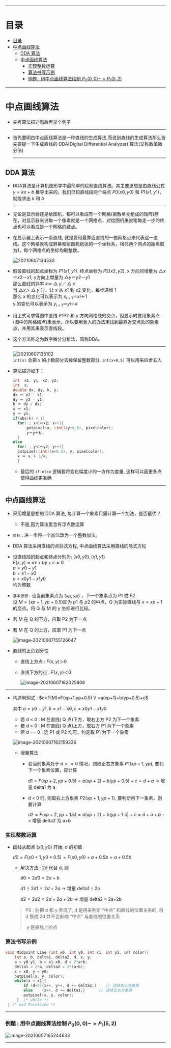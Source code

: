 <!--
 * @Author: 咸鱼型233
 * @Date: 2021-06-07 13:25:57
 * @LastEditTime: 2021-06-07 16:55:45
 * @LastEditors: Please set LastEditors
 * @Description: 图形学考前复习
 * @FilePath: \JuniorLesson_SecondTerm\ComputerGraphics\Review.md
    -->



------

# 目录

- [目录](#目录)
- [中点画线算法](#中点画线算法)
  - [DDA 算法](#dda-算法)
  - [中点画线算法](#中点画线算法-1)
    - [实现整数运算](#实现整数运算)
    - [算法书写示例](#算法书写示例)
    - [例题 : 用中点画线算法绘制 $P_0 (0, 0) -> P_1 (5, 2)$](#例题--用中点画线算法绘制-p_0-0-0---p_1-5-2)



---

# 中点画线算法
- 先考算法描述然后再举个例子

    ----
- 首先要明白中点画线算法是一种直线的生成算法,而说到直线的生成算法那么首先要提一下生成直线的 DDA(Digital Differential Analyzer) 算法(又称数值微分法)

    ---
## DDA 算法
- DDA算法是计算机图形学中最简单的绘制直线算法。其主要思想是由直线公式 $y = kx + b$ 推导出来的。我们已知直线段两个端点 $P0(x0,y0)$ 和 $P1(x1,y1)$，就能求出 $k$ 和 $b$ 
  
    ---
-  无论是显示器还是绘图机，都可以看成有一个网格(离散单元组成的矩阵)存在，对显示器来说每一个像素就是一个网格点，对绘图机来说笔每走一步的终点也可以看成是一个网格的结点。
- 在显示器上表示一条直线, 就是要用最靠近直线的一些网格点来代表这一直线。这个网格就构成屏幕和绘图机纸张的一个坐标系，相邻两个网点的距离取为1，每个网格点的坐标均取整数。    

  ![20210607134530](http://cdn.ayusummer233.top/img/20210607134530.png)

- 假设直线的起点坐标为 $P1 (x1,y1)$. 终点坐标为 $P2 (x2,y2)$, x 方向的增量为 $△x＝x2－x1$; y方向上增量为 $△y＝y2－y1$  
   那么直线的斜率 $k＝△y／△x$    
   当 $△x＞△y$ 时，让 x 从 x1 到 x2 变化，每步递增 1   
   那么 x 的变化可以表示为 $x_{i+1}＝xi＋1$    
   y 的变化可以表示为 $y_{i+1}＝yi＋k$
- 用上式可求得图中直线 P1P2 和 y 方向网格线的交点，但显示时要用象素点(图中的网格结点)耒表示，所以要用舍入的办法耒找到最靠近交点处的象素点，并用其耒表示直线段。
- 这个方法称之为数字微分分析法，简称DDA。

    ---
  ![20210607135102](http://cdn.ayusummer233.top/img/20210607135102.png)    
  `int(x)` 会把 x 的小数部分去掉保留整数部分, `int(x+0.5)` 可以用来四舍五入
- 算法描述如下：
  ```C++
  int  x1, y1, x2, y2;
  int  x;
  double dx, dy, k, y;
  dx ＝ x2 - x1;
  dy ＝ y2 - y1;
  k ＝ dy / dx;
  x ＝ x1;
  y ＝ y1;
  if(abs(k) < 1)
    for( ; x＜＝x2; x++){ 
        putpixel(x, (int)(y+0.5), pixelcolor);
        y＝y＋k;
    }
  else
    for( ; y＜＝y2; y++){ 
    putpixel((int)(x+0.5), y, pixelcolor);
    x ＝ x ＋ 1/k;
    }
  ```
  - 最后的 `if-else` 逻辑要将变化幅度小的一方作为度量, 这样可以画更多点使得曲线更准确

    ---
## 中点画线算法
- 采用增量思想的 DDA 算法, 每计算一个象素只需计算一个加法，是否最优？
  - 不是,因为算法里含有浮点数运算
  
- `目标` : 进一步将一个加法改为一个整数加法。

- DDA 算法采用直线的点斜式方程, 中点画线算法采用直线的隐式方程

- 设直线段的起点和终点分别为: $(x0, y0), (x1,y1)$  
   $F(x,y)=ax+by+c=0$     
   $a=y0-y1$  
   $b=x1-x0$    
   $c=x0y1-x1y0$     
   均为整数
   
-  `基本思想` : 设当前象素点为 $(xp, yp)$ ，下一个象素点为 P1 或 P2       
  设 $M=(xp+1, yp+0.5)$即为 $p1$ 与 $p2$ 的中点，Q 为实际直线与 $x=xp+1$ 的交点。将 Q 与 M 的 y 坐标进行比较。   

  - 若 M 在 Q 的下方，应取 P2 为下一点
  - 若 M 在 Q 的上方，应取 P1 为下一点
  
    ![image-20210607155126647](http://cdn.ayusummer233.top/img/image-20210607155126647.png)

- 直线的正负划分性

  - 直线上方点 : $F(x,y)＞0$

  - 直线下方的点 : $F(x,y)＜0$

    ![image-20210607162025808](http://cdn.ayusummer233.top/img/image-20210607162025808.png)



-----

- 构造判别式 : $d=F(M)=F(xp+1,yp+0.5) \\ =a(xp+1)+b(yp+0.5)+c$

  其中 $a=y0-y1, b=x1-x0, c=x0y1-x1y0$

  - 若 d < 0 : M 在直线( Q 点)下方，取右上方 P2 为下一个象素
  - 若 d > 0 : M 在直线( Q 点)上方，取右方 P1 为下一个象素
  - 若 d == 0 : 选 P1 或 P2 均可，约定取 P1 为下一个象素

  ![image-20210607162159336](http://cdn.ayusummer233.top/img/image-20210607162159336.png)

  - 增量算法

    - 若当前象素处于 $d >= 0$ 情况，则取正右方象素 $P1 (xp+1, yp)$,  要判下一个象素位置，应计算

      $d1=F(xp+2, yp+0.5)=a(xp+2)+b(yp+0.5)+c=d+a$    -> 增量 delta1 为 a  

    - d < 0 时, 则取右上方象素 $P2 (xp+1, yp+1)$, 要判断再下一象素，则要计算

      $d2= F(xp+2, yp+1.5)=a(xp+2)+b(yp+1.5)+c=d+a+b$  ->  增量 delta2 为 a+b   

### 实现整数运算

- 画线从起点 $(x0, y0)$ 开始, d 的初值

  $d0=F(x0+1, y0+0.5)=F(x0, y0)+a+0.5b =a+0.5b$

  - 解决方法 : 2d 代替 d, 则

    $d0=2d0=2a+b$

    $d1=2d1=2d+2a$  ->  增量 delta1 = 2a

    $d2=2d2=2d+2a+2b$  ->  增量 delta2 = 2a+2b

  > PS : 别把 d 和 y 弄混了, d 是用来判断 "中点" 和直线的位置关系的, 将 d 换成 2d 并不会影响 "中点" 与直线的位置关系
  >
  > ​        y 是直线上的点

  

### 算法书写示例

```C++
void Midpoint Line (int x0, int y0, int x1, int y1, int color){   
    int a, b, delta1, delta2, d, x, y;
    a = y0-y1, b = x1-x0, d = 2*a+b;
    delta1 = 2*a, delta2 = 2*(a+b);
    x = x0, y = y0;
    putpixel(x, y, color);
    while(x < x1){ 
        if (d<0){x++, y++, d += delta2;}    // 选择右上方象素
        else    {x++, d += delta1;}		 // 选择正右方象素
        putpixel(x, y, color);
     }  /* while */
 } /* mid PointLine */

```

-----

### 例题 : 用中点画线算法绘制 $P_0 (0, 0) -> P_1 (5, 2)$

![image-20210607165244633](http://cdn.ayusummer233.top/img/image-20210607165244633.png)

------

